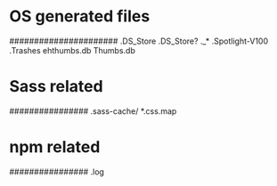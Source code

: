 
# OS generated files #
######################
.DS_Store
.DS_Store?
._*
.Spotlight-V100
.Trashes
ehthumbs.db
Thumbs.db

# Sass related #
################
.sass-cache/
*.css.map

# npm related #
################
.log
